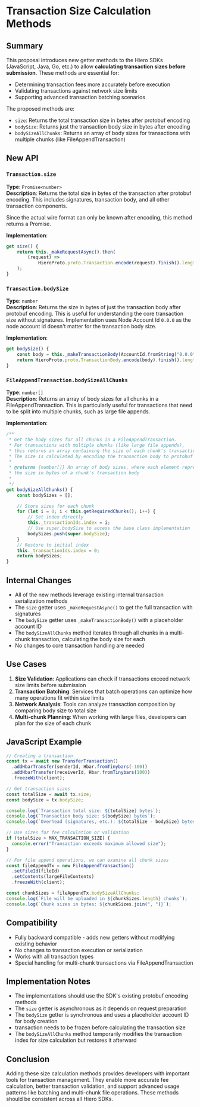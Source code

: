 # Transaction Size Calculation Methods

## Summary

This proposal introduces new getter methods to the Hiero SDKs (JavaScript, Java, Go, etc.) to allow **calculating transaction sizes before submission**. These methods are essential for:

- Determining transaction fees more accurately before execution
- Validating transactions against network size limits
- Supporting advanced transaction batching scenarios

The proposed methods are:

- `size`: Returns the total transaction size in bytes after protobuf encoding
- `bodySize`: Returns just the transaction body size in bytes after encoding
- `bodySizeAllChunks`: Returns an array of body sizes for transactions with multiple chunks (like FileAppendTransaction)

## New API

### `Transaction.size`

**Type**: `Promise<number>`  
**Description**: Returns the total size in bytes of the transaction after protobuf encoding. This includes signatures, transaction body, and all other transaction components.

Since the actual wire format can only be known after encoding, this method returns a Promise.

**Implementation**:

```javascript
get size() {
    return this._makeRequestAsync().then(
        (request) =>
            HieroProto.proto.Transaction.encode(request).finish().length,
    );
}
```

### `Transaction.bodySize`

**Type**: `number`  
**Description**: Returns the size in bytes of just the transaction body after protobuf encoding. This is useful for understanding the core transaction size without signatures. Implementation uses Node Account Id `0.0.0` as the node account id doesn't matter for the transaction body size.

**Implementation**:

```javascript
get bodySize() {
    const body = this._makeTransactionBody(AccountId.fromString("0.0.0"));
    return HieroProto.proto.TransactionBody.encode(body).finish().length;
}
```

### `FileAppendTransaction.bodySizeAllChunks`

**Type**: `number[]`  
**Description**: Returns an array of body sizes for all chunks in a FileAppendTransaction. This is particularly useful for transactions that need to be split into multiple chunks, such as large file appends.

**Implementation**:

```javascript
/**
 * Get the body sizes for all chunks in a FileAppendTransaction.
 * For transactions with multiple chunks (like large file appends),
 * this returns an array containing the size of each chunk's transaction body.
 * The size is calculated by encoding the transaction body to protobuf format.
 *
 * @returns {number[]} An array of body sizes, where each element represents
 * the size in bytes of a chunk's transaction body
 *
 */
get bodySizeAllChunks() {
    const bodySizes = [];

    // Store sizes for each chunk
    for (let i = 0; i < this.getRequiredChunks(); i++) {
        // Set index directly
        this._transactionIds.index = i;
        // Use super.bodySize to access the base class implementation
        bodySizes.push(super.bodySize);
    }
    // Restore to initial index
    this._transactionIds.index = 0;
    return bodySizes;
}
```

## Internal Changes

- All of the new methods leverage existing internal transaction serialization methods
- The `size` getter uses `_makeRequestAsync()` to get the full transaction with signatures
- The `bodySize` getter uses `_makeTransactionBody()` with a placeholder account ID
- The `bodySizeAllChunks` method iterates through all chunks in a multi-chunk transaction, calculating the body size for each
- No changes to core transaction handling are needed

## Use Cases

1. **Size Validation**: Applications can check if transactions exceed network size limits before submission
2. **Transaction Batching**: Services that batch operations can optimize how many operations fit within size limits
3. **Network Analysis**: Tools can analyze transaction composition by comparing body size to total size
4. **Multi-chunk Planning**: When working with large files, developers can plan for the size of each chunk

## JavaScript Example

```javascript
// Creating a transaction
const tx = await new TransferTransaction()
  .addHbarTransfer(senderId, Hbar.fromTinybars(-100))
  .addHbarTransfer(receiverId, Hbar.fromTinybars(100))
  .freezeWith(client);

// Get transaction sizes
const totalSize = await tx.size;
const bodySize = tx.bodySize;

console.log(`Transaction total size: ${totalSize} bytes`);
console.log(`Transaction body size: ${bodySize} bytes`);
console.log(`Overhead (signatures, etc.): ${totalSize - bodySize} bytes`);

// Use sizes for fee calculation or validation
if (totalSize > MAX_TRANSACTION_SIZE) {
  console.error("Transaction exceeds maximum allowed size");
}

// For file append operations, we can examine all chunk sizes
const fileAppendTx = new FileAppendTransaction()
  .setFileId(fileId)
  .setContents(largeFileContents)
  .freezeWith(client);

const chunkSizes = fileAppendTx.bodySizeAllChunks;
console.log(`File will be uploaded in ${chunkSizes.length} chunks`);
console.log(`Chunk sizes in bytes: ${chunkSizes.join(", ")}`);
```

## Compatibility

- Fully backward compatible - adds new getters without modifying existing behavior
- No changes to transaction execution or serialization
- Works with all transaction types
- Special handling for multi-chunk transactions via FileAppendTransaction

## Implementation Notes

- The implementations should use the SDK's existing protobuf encoding methods
- The `size` getter is asynchronous as it depends on request preparation
- The `bodySize` getter is synchronous and uses a placeholder account ID for body creation
- transaction needs to be frozen before calculating the transaction size
- The `bodySizeAllChunks` method temporarily modifies the transaction index for size calculation but restores it afterward

## Conclusion

Adding these size calculation methods provides developers with important tools for transaction management. They enable more accurate fee calculation, better transaction validation, and support advanced usage patterns like batching and multi-chunk file operations. These methods should be consistent across all Hiero SDKs.
